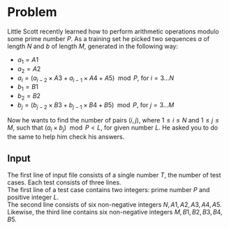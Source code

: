 # Problem

Little Scott recently learned how to perform arithmetic operations modulo some prime number $P$. As a training set he picked two sequences $a$ of length $N$ and $b$ of length $M$, generated in the following way:

- $a_1=A1$
- $a_2=A2$
- $a_i=(a_{i-2} \times A3 + a_{i-1} \times A4 + A5) \mod P$, for $i=3...N$
- $b_1=B1$
- $b_2=B2$
- $b_j=(b_{j-2} \times B3 + b_{j-1} \times B4 + B5) \mod P$, for $j=3...M$

Now he wants to find the number of pairs $(i, j)$, where $1 ≤ i ≤ N$ and $1 ≤ j ≤ M$, such that $(a_i \times b_j) \mod P < L$, for given number $L$. He asked you to do the same to help him check his answers.

## Input

The first line of input file consists of a single number $T$, the number of test cases. Each test consists of three lines.  
The first line of a test case contains two integers: prime number $P$ and positive integer $L$.  
The second line consists of six non-negative integers $N, A1, A2, A3, A4, A5$.  
Likewise, the third line contains six non-negative integers $M, B1, B2, B3, B4, B5$.
